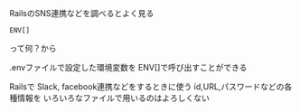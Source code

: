 RailsのSNS連携などを調べるとよく見る
```
ENV[]
```
って何？から

.envファイルで設定した環境変数を
ENV[]で呼び出すことができる


Railsで
Slack, facebook連携などをするときに使う
id,URL,パスワードなどの各種情報を
いろいろなファイルで用いるのはよろしくない






